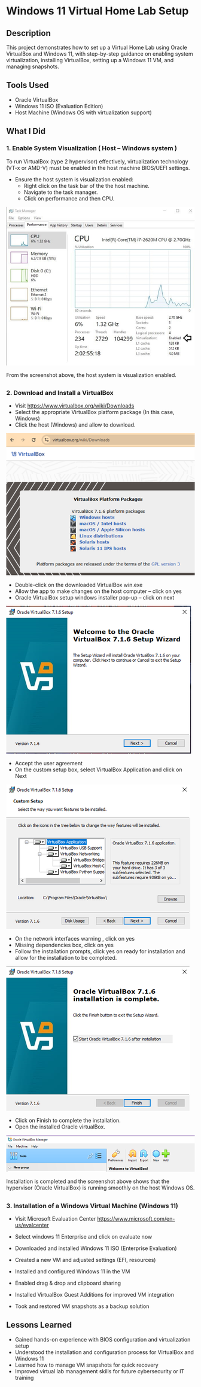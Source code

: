 # Windows 11 Virtual Home Lab Setup

## Description
This project demonstrates how to set up a Virtual Home Lab using Oracle VirtualBox and Windows 11, with step-by-step guidance on enabling system virtualization, installing VirtualBox, setting up a Windows 11 VM, and managing snapshots.

## Tools Used
- Oracle VirtualBox
- Windows 11 ISO (Evaluation Edition)
- Host Machine (Windows OS with virtualization support)

## What I Did
### 1. Enable System Visualization ( Host – Windows system )
  To run VirtualBox (type 2 hypervisor) effectively, virtualization technology (VT-x or AMD-V) must be enabled in the host machine BIOS/UEFI settings.
- Ensure the host system is visualization enabled:
   -	Right click on the task bar of the the host machine.
   -	Navigate to the task manager.
   -	Click on performance and then CPU.

![Virtualization Enabled](https://github.com/Judeorabueze/Windows-11-Virtual-Homelab-Setup/blob/main/Visualization%20enabled.jpg)

From the screenshot above, the host system is visualization enabled.
##
### 2. Download and Install a VirtualBox
-	Visit https://www.virtualbox.org/wiki/Downloads
-	Select the appropriate VirtualBox platform package (In this case, Windows) 
-	Click the host (Windows) and allow to download.

![VirtualBox](https://github.com/Judeorabueze/Windows-11-Virtual-Homelab-Setup/blob/main/Virtualbox%201.png)

-	Double-click on the downloaded VirtualBox win.exe 
-	Allow the app to make changes on the host computer – click on yes
-	Oracle VirtualBox setup windows installer pop-up – click on next

![VirtualBox](https://github.com/Judeorabueze/Windows-11-Virtual-Homelab-Setup/blob/main/Virtualbox%202.png)

-	Accept the user agreement
-	On the custom setup box, select VirtualBox Application and click on Next

![VirtualBox](https://github.com/Judeorabueze/Windows-11-Virtual-Homelab-Setup/blob/main/Virtualbox%203.png)

-	On the network interfaces warning , click on yes
-	Missing dependencies box, click on yes
-	Follow the installation prompts, click yes on ready for installation and allow for the installation to be completed.

![VirtualBox](https://github.com/Judeorabueze/Windows-11-Virtual-Homelab-Setup/blob/main/Virtualbox%204a.png)

-	Click on Finish to complete the installation.
-	Open the installed Oracle virtualBox.

![VirtualBox](https://github.com/Judeorabueze/Windows-11-Virtual-Homelab-Setup/blob/main/Virtualbox%205.png)

Installation is completed and the screenshot above shows that the hypervisor (Oracle VirtualBox) is running smoothly on the host Windows OS. 
##
### 3. Installation of a Windows Virtual Machine (Windows 11)
-	Visit Microsoft Evaluation Center https://www.microsoft.com/en-us/evalcenter 
-	Select windows 11 Enterprise and click on evaluate now



- Downloaded and installed Windows 11 ISO (Enterprise Evaluation)
- Created a new VM and adjusted settings (EFI, resources)
- Installed and configured Windows 11 in the VM
- Enabled drag & drop and clipboard sharing
- Installed VirtualBox Guest Additions for improved VM integration
- Took and restored VM snapshots as a backup solution


## Lessons Learned
- Gained hands-on experience with BIOS configuration and virtualization setup  
- Understood the installation and configuration process for VirtualBox and Windows 11  
- Learned how to manage VM snapshots for quick recovery  
- Improved virtual lab management skills for future cybersecurity or IT training  

